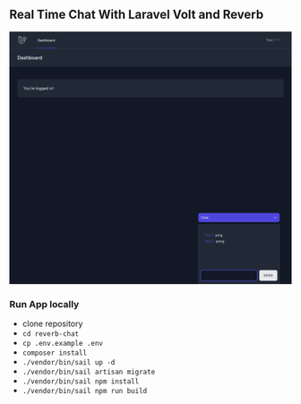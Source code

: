 ## Real Time Chat With Laravel Volt and Reverb

![info](./app.png)

### Run App locally
- clone repository
- `cd reverb-chat`
- `cp .env.example .env`
- `composer install`
- `./vendor/bin/sail up -d`
- `./vendor/bin/sail artisan migrate`
- `./vendor/bin/sail npm install`
- `./vendor/bin/sail npm run build`
